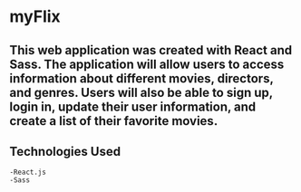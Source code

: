 # myFlix

## This web application was created with React and Sass. The application will allow users to access information about different movies, directors, and genres. Users will also be able to sign up, login in, update their user information, and create a list of their favorite movies.

## Technologies Used

    -React.js
    -Sass

